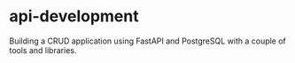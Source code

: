 # api-development
Building a CRUD application using FastAPI and PostgreSQL with a couple of tools and libraries. 
